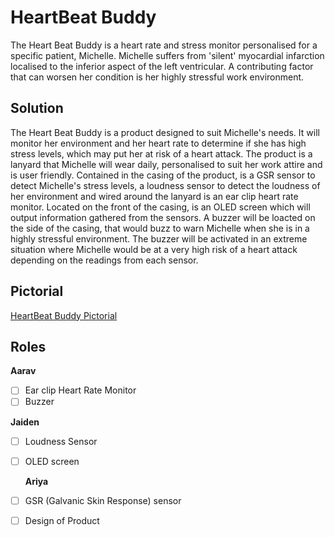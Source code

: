 # HeartBeat Buddy

The Heart Beat Buddy is a heart rate and stress monitor personalised for a specific patient, Michelle. 
Michelle suffers from 'silent' myocardial infarction localised to the inferior aspect of the left ventricular. A contributing factor that can worsen her condition is her highly stressful work environment. 

## Solution

The Heart Beat Buddy is a product designed to suit Michelle's needs. It will monitor her environment and her heart rate to determine if she has high stress levels, which may put her at risk of a heart attack. The product is a lanyard that Michelle will wear daily, personalised to suit her work attire and is user friendly. 
Contained in the casing of the product, is a GSR sensor to detect Michelle's stress levels, a loudness sensor to detect the loudness of her environment and wired around the lanyard is an ear clip heart rate monitor. 
Located on the front of the casing, is an OLED screen which will output information gathered from the sensors. A buzzer will be loacted on the side of the casing, that would buzz to warn Michelle when she is in a highly stressful environment. The buzzer will be activated in an extreme situation where Michelle would be at a very high risk of a heart attack depending on the readings from each sensor. 

## Pictorial
[HeartBeat Buddy Pictorial](https://github.com/TempeHS/2023IST-BioMech-HeartbeatBuddy-Aarav.S-Ariya.V-Jaiden.W/blob/main/.workingDocuments/Heart%20Monitor%20Lanyard%20Pictorial.jpg)

## Roles
**Aarav**
- [ ] Ear clip Heart Rate Monitor
- [ ] Buzzer 

**Jaiden**
- [ ] Loudness Sensor
- [ ] OLED screen 

  **Ariya**
- [ ] GSR (Galvanic Skin Response) sensor
- [ ] Design of Product 

